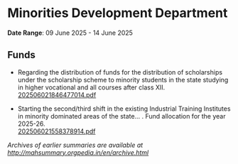 # Minorities Development Department

**Date Range**: 09 June 2025 - 14 June 2025


## Funds
- Regarding the distribution of funds for the distribution of scholarships under the scholarship scheme to minority students in the state studying in higher vocational and all courses after class XII.\
  [202506021846477014.pdf](https://gr.maharashtra.gov.in/Site/Upload/Government%20Resolutions/English/202506021846477014.pdf)

- Starting the second/third shift in the existing Industrial Training Institutes in minority dominated areas of the state... . Fund allocation for the year 2025-26.\
  [202506021558378914.pdf](https://gr.maharashtra.gov.in/Site/Upload/Government%20Resolutions/English/202506021558378914.pdf)


*Archives of earlier summaries are available at http://mahsummary.orgpedia.in/en/archive.html*